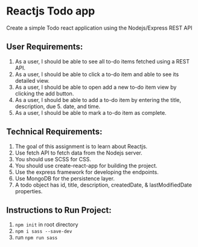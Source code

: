 # Reactjs Todo app

Create a simple Todo react application using the Nodejs/Express REST API

## User Requirements:
1. As a user, I should be able to see all to-do items fetched using a REST API.
2. As a user, I should be able to click a to-do item and able to see its detailed view.
3. As a user, I should be able to open add a new to-do item view by clicking the add button.
4. As a user, I should be able to add a to-do item by entering the title, description, due 5. date, and time.
5. As a user, I should be able to mark a to-do item as complete.

## Technical Requirements:

1. The goal of this assignment is to learn about Reactjs.
2. Use fetch API to fetch data from the Nodejs server.
3. You should use SCSS for CSS.
4. You should use create-react-app for building the project.
5. Use the express framework for developing the endpoints.
6. Use MongoDB for the persistence layer.
7. A todo object has id, title, description, createdDate, & lastModifiedDate properties.

## Instructions to Run Project:
1. `npm init` in root directory
2. `npm i sass --save-dev`
3. run `npm run sass`